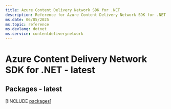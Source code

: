 ```yaml
---
title: Azure Content Delivery Network SDK for .NET
description: Reference for Azure Content Delivery Network SDK for .NET
ms.date: 06/05/2025
ms.topic: reference
ms.devlang: dotnet
ms.service: contentdeliverynetwork
---
```

# Azure Content Delivery Network SDK for .NET - latest
## Packages - latest
[!INCLUDE [packages](content-delivery-network-index.md)]